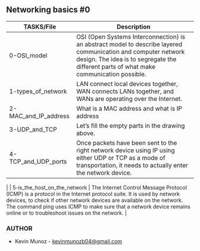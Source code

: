 ## Networking basics #0

|TASKS/File|Description|
|--------|--------|
|    0-OSI_model    |    OSI (Open Systems Interconnection) is an abstract model to describe layered communication and computer network design. The idea is to segregate the different parts of what make communication possible.    |
|    1-types_of_network    |    LAN connect local devices together, WAN connects LANs together, and WANs are operating over the Internet.    |
|    2-MAC_and_IP_address    |    What is a MAC address and what is IP  address    |
|    3-UDP_and_TCP    |    Let’s fill the empty parts in the drawing above.    |
|    4-TCP_and_UDP_ports    |    Once packets have been sent to the right network device using IP using either UDP or TCP as a mode of transportation, it needs to actually enter the network device.
|
|    5-is_the_host_on_the_network    |    The Internet Control Message Protocol (ICMP) is a protocol in the Internet protocol suite. It is used by network devices, to check if other network devices are available on the network. The command ping uses ICMP to make sure that a network device remains online or to troubleshoot issues on the network.    |

### AUTHOR

- Kevin Munoz - kevinmunozb04@gmail.com